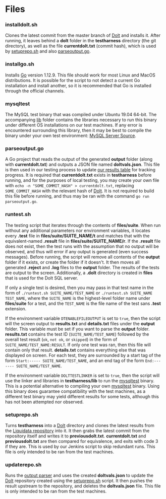 # Files

### installdolt.sh

Clones the latest commit from the master branch of [Dolt](https://github.com/liquidata-inc/dolt) and installs it. After running, it leaves behind a **dolt** folder in the **testharness** directory (the git directory), as well as the file **currentdolt.txt** (commit hash), which is used by [setuprepo.sh](https://github.com/liquidata-inc/dolt-mysql-tests/tree/master/testharness#setupreposh) and also [parseoutput.go](https://github.com/liquidata-inc/dolt-mysql-tests/tree/master/testharness#parseoutputgo).

### installgo.sh

Installs [Go](https://golang.org/) version 1.12.9. This file should work for most Linux and MacOS distributions. It is possible for the script to not detect a current Go installation and install another, so it is recommended that Go is installed through the official channels.

### mysqltest

The MySQL test binary that was compiled under Ubuntu 19.04 64-bit. The accompanying [lib](https://github.com/liquidata-inc/dolt-mysql-tests/tree/master/testharness/lib) folder contains the libraries necessary to run this binary under different OS installations on our test machines. If any error is encountered surrounding this library, then it may be best to compile the binary under your own test environment: [MySQL Server Source](https://github.com/mysql/mysql-server).

### parseoutput.go

A Go project that reads the output of the generated **output** folder (along with **currentdolt.txt**) and outputs a JSON file named **doltvals.json**. This file is then used in our testing process to update [our results table](https://beta.dolthub.com/repositories/Liquidata/mysql-integration-tests) for tracking progress. It is required that **currentdolt.txt** exists in **testharness** before running, and for the purposes of local testing, you may create your own file with `echo -n "SOME_COMMIT_HASH" > currentdolt.txt`, replacing `SOME_COMMIT_HASH` with the relevant hash of [Dolt](https://github.com/liquidata-inc/dolt). It is not required to build this file before running, and thus may be ran with the command `go run parseoutput.go`.

### runtest.sh

The testing script that iterates through the contents of **files/suite**. When run without any additional parameters nor environment variables, it locates every **.test** file in **files/suite/SUITE_NAME/t** and matches that with the equivalent-named **.result** file in **files/suite/SUITE_NAME/r**. If the **.result** file does not exist, then the test runs with the assumption that no output will be observed, and thus will error if any output is generated (even success messages). Before running, the script will remove all contents of the **output** folder if it exists, or create the folder if it doesn't. It then moves all generated **.reject** and **.log** files to the **output** folder. The results of the tests are output to the screen. Additionally, a **.dolt** directory is created in **files** that is used for the Dolt SQL server.

If only a single test is desired, then you may pass in that test name in the form of `./runtest.sh SUITE_NAME/TEST_NAME` or `./runtest.sh SUITE_NAME TEST_NAME`, where the `SUITE_NAME` is the highest-level folder name under **files/suite** for a test, and the `TEST_NAME` is the file name of the test sans **.test** extension.

If the environment variable `DTENABLEFILEOUTPUT` is set to `true`, then the script will the screen output to **results.txt** and **details.txt** files under the **output** folder. This variable must be set if you want to parse the **output** folder. **results.txt** contains the test ID (`SUITE_NAME/TEST_NAME`) followed by the overall test result (`ok`, `not ok`, or `skipped`) in the form of `SUITE_NAME/TEST_NAME:RESULT`. If only one test was ran, then this file will contain only that result. **details.txt** contains everything else that was displayed on screen. For each test, they are surrounded by a start tag of the form `Start:----- SUITE_NAME/TEST_NAME`, and an end tag of the form `End:------- SUITE_NAME/TEST_NAME`.

If the environment variable `DOLTTESTLINKER` is set to `true`, then the script will use the linker and libraries in **testharness/lib** to run the [mysqltest](https://github.com/liquidata-inc/dolt-mysql-tests/tree/master/testharness#mysqltest) binary. This is a potential alternative to compiling your own [mysqltest](https://github.com/liquidata-inc/dolt-mysql-tests/tree/master/testharness#mysqltest) binary. Using this binary does guarantee compatibility with the test machines, as a different test binary may yield different results for some tests, although this has not been attempted nor observed.

### setuprepo.sh

Turns **testharness** into a [Dolt](https://github.com/liquidata-inc/dolt) directory and clones the latest results from the [Liquidata repository](https://beta.dolthub.com/repositories/Liquidata/mysql-integration-tests) into it. It then grabs the latest commit from the repository itself and writes it to **previousdolt.txt**. **currentdolt.txt** and **previousdolt.txt** are then compared for equivalence, and exits with code 3 if they are. This is used by our Jenkins script to skip redundant runs. This file is only intended to be ran from the test machines.

### updaterepo.sh

Runs the [output parser](https://github.com/liquidata-inc/dolt-mysql-tests/tree/master/testharness#parseoutputgo) and uses the created **doltvals.json** to update the [Dolt](https://github.com/liquidata-inc/dolt) repository created using the [setuprepo.sh](https://github.com/liquidata-inc/dolt-mysql-tests/tree/master/testharness#setupreposh) script. It then pushes the result upstream to the repository, and deletes the **doltvals.json** file. This file is only intended to be ran from the test machines.

